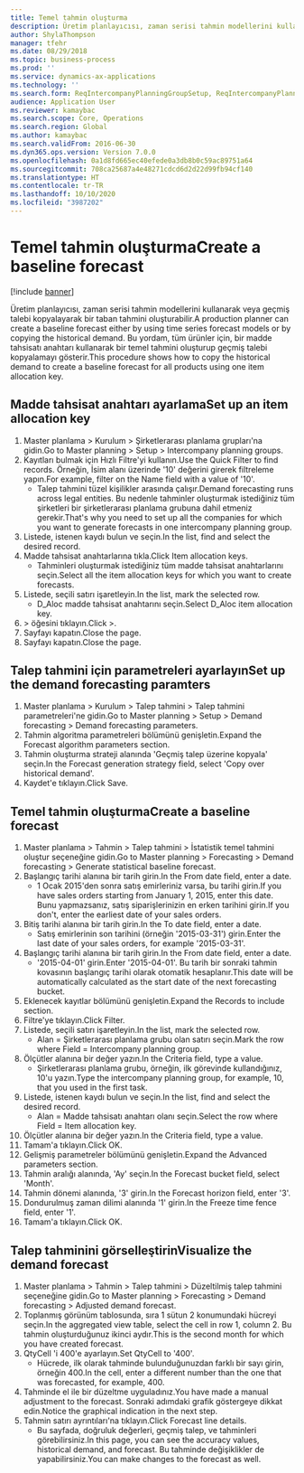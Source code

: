 ```yaml
---
title: Temel tahmin oluşturma
description: Üretim planlayıcısı, zaman serisi tahmin modellerini kullanarak veya geçmiş talebi kopyalayarak bir taban tahmini oluşturabilir.
author: ShylaThompson
manager: tfehr
ms.date: 08/29/2018
ms.topic: business-process
ms.prod: ''
ms.service: dynamics-ax-applications
ms.technology: ''
ms.search.form: ReqIntercompanyPlanningGroupSetup, ReqIntercompanyPlanningGroupAllocKeys, ReqDemPlanForecastParameters, ReqDemPlanCreateForecastDialog, SysQueryForm, ReqDemPlanForecastViewer
audience: Application User
ms.reviewer: kamaybac
ms.search.scope: Core, Operations
ms.search.region: Global
ms.author: kamaybac
ms.search.validFrom: 2016-06-30
ms.dyn365.ops.version: Version 7.0.0
ms.openlocfilehash: 0a1d8fd665ec40efede0a3db8b0c59ac89751a64
ms.sourcegitcommit: 708ca25687a4e48271cdcd6d2d22d99fb94cf140
ms.translationtype: HT
ms.contentlocale: tr-TR
ms.lasthandoff: 10/10/2020
ms.locfileid: "3987202"
---
```

# <a name="create-a-baseline-forecast"></a><span data-ttu-id="d3acc-103">Temel tahmin oluşturma</span><span class="sxs-lookup"><span data-stu-id="d3acc-103">Create a baseline forecast</span></span>

[!include [banner](../../includes/banner.md)]

<span data-ttu-id="d3acc-104">Üretim planlayıcısı, zaman serisi tahmin modellerini kullanarak veya geçmiş talebi kopyalayarak bir taban tahmini oluşturabilir.</span><span class="sxs-lookup"><span data-stu-id="d3acc-104">A production planner can create a baseline forecast either by using time series forecast models or by copying the historical demand.</span></span> <span data-ttu-id="d3acc-105">Bu yordam, tüm ürünler için, bir madde tahsisatı anahtarı kullanarak bir temel tahmini oluşturup geçmiş talebi kopyalamayı gösterir.</span><span class="sxs-lookup"><span data-stu-id="d3acc-105">This procedure shows how to copy the historical demand to create a baseline forecast for all products using one item allocation key.</span></span> 


## <a name="set-up-an-item-allocation-key"></a><span data-ttu-id="d3acc-106">Madde tahsisat anahtarı ayarlama</span><span class="sxs-lookup"><span data-stu-id="d3acc-106">Set up an item allocation key</span></span>
1. <span data-ttu-id="d3acc-107">Master planlama > Kurulum > Şirketlerarası planlama grupları'na gidin.</span><span class="sxs-lookup"><span data-stu-id="d3acc-107">Go to Master planning > Setup > Intercompany planning groups.</span></span>
2. <span data-ttu-id="d3acc-108">Kayıtları bulmak için Hızlı Filtre'yi kullanın.</span><span class="sxs-lookup"><span data-stu-id="d3acc-108">Use the Quick Filter to find records.</span></span> <span data-ttu-id="d3acc-109">Örneğin, İsim alanı üzerinde '10' değerini girerek filtreleme yapın.</span><span class="sxs-lookup"><span data-stu-id="d3acc-109">For example, filter on the Name field with a value of '10'.</span></span>
    * <span data-ttu-id="d3acc-110">Talep tahmini tüzel kişilikler arasında çalışır.</span><span class="sxs-lookup"><span data-stu-id="d3acc-110">Demand forecasting runs across legal entities.</span></span> <span data-ttu-id="d3acc-111">Bu nedenle tahminler oluşturmak istediğiniz tüm şirketleri bir şirketlerarası planlama grubuna dahil etmeniz gerekir.</span><span class="sxs-lookup"><span data-stu-id="d3acc-111">That's why you need to set up all the companies for which you want to generate forecasts in one intercompany planning group.</span></span>  
3. <span data-ttu-id="d3acc-112">Listede, istenen kaydı bulun ve seçin.</span><span class="sxs-lookup"><span data-stu-id="d3acc-112">In the list, find and select the desired record.</span></span>
4. <span data-ttu-id="d3acc-113">Madde tahsisat anahtarlarına tıkla.</span><span class="sxs-lookup"><span data-stu-id="d3acc-113">Click Item allocation keys.</span></span>
    * <span data-ttu-id="d3acc-114">Tahminleri oluşturmak istediğiniz tüm madde tahsisat anahtarlarını seçin.</span><span class="sxs-lookup"><span data-stu-id="d3acc-114">Select all the item allocation keys for which you want to create forecasts.</span></span>  
5. <span data-ttu-id="d3acc-115">Listede, seçili satırı işaretleyin.</span><span class="sxs-lookup"><span data-stu-id="d3acc-115">In the list, mark the selected row.</span></span>
    * <span data-ttu-id="d3acc-116">D_Aloc madde tahsisat anahtarını seçin.</span><span class="sxs-lookup"><span data-stu-id="d3acc-116">Select D_Aloc item allocation key.</span></span>  
6. <span data-ttu-id="d3acc-117">> öğesini tıklayın.</span><span class="sxs-lookup"><span data-stu-id="d3acc-117">Click >.</span></span>
7. <span data-ttu-id="d3acc-118">Sayfayı kapatın.</span><span class="sxs-lookup"><span data-stu-id="d3acc-118">Close the page.</span></span>
8. <span data-ttu-id="d3acc-119">Sayfayı kapatın.</span><span class="sxs-lookup"><span data-stu-id="d3acc-119">Close the page.</span></span>

## <a name="set-up-the-demand-forecasting-paramters"></a><span data-ttu-id="d3acc-120">Talep tahmini için parametreleri ayarlayın</span><span class="sxs-lookup"><span data-stu-id="d3acc-120">Set up the demand forecasting paramters</span></span>
1. <span data-ttu-id="d3acc-121">Master planlama > Kurulum > Talep tahmini > Talep tahmini parametreleri'ne gidin.</span><span class="sxs-lookup"><span data-stu-id="d3acc-121">Go to Master planning > Setup > Demand forecasting > Demand forecasting parameters.</span></span>
2. <span data-ttu-id="d3acc-122">Tahmin algoritma parametreleri bölümünü genişletin.</span><span class="sxs-lookup"><span data-stu-id="d3acc-122">Expand the Forecast algorithm parameters section.</span></span>
3. <span data-ttu-id="d3acc-123">Tahmin oluşturma strateji alanında 'Geçmiş talep üzerine kopyala' seçin.</span><span class="sxs-lookup"><span data-stu-id="d3acc-123">In the Forecast generation strategy field, select 'Copy over historical demand'.</span></span>
4. <span data-ttu-id="d3acc-124">Kaydet'e tıklayın.</span><span class="sxs-lookup"><span data-stu-id="d3acc-124">Click Save.</span></span>

## <a name="create-a-baseline-forecast"></a><span data-ttu-id="d3acc-125">Temel tahmin oluşturma</span><span class="sxs-lookup"><span data-stu-id="d3acc-125">Create a baseline forecast</span></span>
1. <span data-ttu-id="d3acc-126">Master planlama > Tahmin > Talep tahmini > İstatistik temel tahmini oluştur seçeneğine gidin.</span><span class="sxs-lookup"><span data-stu-id="d3acc-126">Go to Master planning > Forecasting > Demand forecasting > Generate statistical baseline forecast.</span></span>
2. <span data-ttu-id="d3acc-127">Başlangıç tarihi alanına bir tarih girin.</span><span class="sxs-lookup"><span data-stu-id="d3acc-127">In the From date field, enter a date.</span></span>
    * <span data-ttu-id="d3acc-128">1 Ocak 2015'den sonra satış emirleriniz varsa, bu tarihi girin.</span><span class="sxs-lookup"><span data-stu-id="d3acc-128">If you have sales orders starting from January 1, 2015, enter this date.</span></span> <span data-ttu-id="d3acc-129">Bunu yapmazsanız, satış siparişlerinizin en erken tarihini girin.</span><span class="sxs-lookup"><span data-stu-id="d3acc-129">If you don't, enter the earliest date of your sales orders.</span></span>  
3. <span data-ttu-id="d3acc-130">Bitiş tarihi alanına bir tarih girin.</span><span class="sxs-lookup"><span data-stu-id="d3acc-130">In the To date field, enter a date.</span></span>
    * <span data-ttu-id="d3acc-131">Satış emirlerinin son tarihini (örneğin '2015-03-31') girin.</span><span class="sxs-lookup"><span data-stu-id="d3acc-131">Enter the last date of your sales orders, for example '2015-03-31'.</span></span>  
4. <span data-ttu-id="d3acc-132">Başlangıç tarihi alanına bir tarih girin.</span><span class="sxs-lookup"><span data-stu-id="d3acc-132">In the From date field, enter a date.</span></span>
    * <span data-ttu-id="d3acc-133">'2015-04-01' girin.</span><span class="sxs-lookup"><span data-stu-id="d3acc-133">Enter '2015-04-01'.</span></span> <span data-ttu-id="d3acc-134">Bu tarih bir sonraki tahmin kovasının başlangıç tarihi olarak otomatik hesaplanır.</span><span class="sxs-lookup"><span data-stu-id="d3acc-134">This date will be automatically calculated as the start date of the next forecasting bucket.</span></span>  
5. <span data-ttu-id="d3acc-135">Eklenecek kayıtlar bölümünü genişletin.</span><span class="sxs-lookup"><span data-stu-id="d3acc-135">Expand the Records to include section.</span></span>
6. <span data-ttu-id="d3acc-136">Filtre'ye tıklayın.</span><span class="sxs-lookup"><span data-stu-id="d3acc-136">Click Filter.</span></span>
7. <span data-ttu-id="d3acc-137">Listede, seçili satırı işaretleyin.</span><span class="sxs-lookup"><span data-stu-id="d3acc-137">In the list, mark the selected row.</span></span>
    * <span data-ttu-id="d3acc-138">Alan = Şirketlerarası planlama grubu olan satırı seçin.</span><span class="sxs-lookup"><span data-stu-id="d3acc-138">Mark the row where Field = Intercompany planning group.</span></span>  
8. <span data-ttu-id="d3acc-139">Ölçütler alanına bir değer yazın.</span><span class="sxs-lookup"><span data-stu-id="d3acc-139">In the Criteria field, type a value.</span></span>
    * <span data-ttu-id="d3acc-140">Şirketlerarası planlama grubu, örneğin, ilk görevinde kullandığınız, 10'u yazın.</span><span class="sxs-lookup"><span data-stu-id="d3acc-140">Type the intercompany planning group, for example, 10, that you used in the first task.</span></span>  
9. <span data-ttu-id="d3acc-141">Listede, istenen kaydı bulun ve seçin.</span><span class="sxs-lookup"><span data-stu-id="d3acc-141">In the list, find and select the desired record.</span></span>
    * <span data-ttu-id="d3acc-142">Alan = Madde tahsisatı anahtarı olanı seçin.</span><span class="sxs-lookup"><span data-stu-id="d3acc-142">Select the row where Field = Item allocation key.</span></span>  
10. <span data-ttu-id="d3acc-143">Ölçütler alanına bir değer yazın.</span><span class="sxs-lookup"><span data-stu-id="d3acc-143">In the Criteria field, type a value.</span></span>
11. <span data-ttu-id="d3acc-144">Tamam'a tıklayın.</span><span class="sxs-lookup"><span data-stu-id="d3acc-144">Click OK.</span></span>
12. <span data-ttu-id="d3acc-145">Gelişmiş parametreler bölümünü genişletin.</span><span class="sxs-lookup"><span data-stu-id="d3acc-145">Expand the Advanced parameters section.</span></span>
13. <span data-ttu-id="d3acc-146">Tahmin aralığı alanında, 'Ay' seçin.</span><span class="sxs-lookup"><span data-stu-id="d3acc-146">In the Forecast bucket field, select 'Month'.</span></span>
14. <span data-ttu-id="d3acc-147">Tahmin dönemi alanında, '3' girin.</span><span class="sxs-lookup"><span data-stu-id="d3acc-147">In the Forecast horizon field, enter '3'.</span></span>
15. <span data-ttu-id="d3acc-148">Dondurulmuş zaman dilimi alanında '1' girin.</span><span class="sxs-lookup"><span data-stu-id="d3acc-148">In the Freeze time fence field, enter '1'.</span></span>
16. <span data-ttu-id="d3acc-149">Tamam'a tıklayın.</span><span class="sxs-lookup"><span data-stu-id="d3acc-149">Click OK.</span></span>

## <a name="visualize-the-demand-forecast"></a><span data-ttu-id="d3acc-150">Talep tahminini görselleştirin</span><span class="sxs-lookup"><span data-stu-id="d3acc-150">Visualize the demand forecast</span></span>
1. <span data-ttu-id="d3acc-151">Master planlama > Tahmin > Talep tahmini > Düzeltilmiş talep tahmini seçeneğine gidin.</span><span class="sxs-lookup"><span data-stu-id="d3acc-151">Go to Master planning > Forecasting > Demand forecasting > Adjusted demand forecast.</span></span>
2. <span data-ttu-id="d3acc-152">Toplanmış görünüm tablosunda, sıra 1 sütun 2 konumundaki hücreyi seçin.</span><span class="sxs-lookup"><span data-stu-id="d3acc-152">In the aggregated view table, select the cell in row 1, column 2.</span></span> <span data-ttu-id="d3acc-153">Bu tahmin oluşturduğunuz ikinci aydır.</span><span class="sxs-lookup"><span data-stu-id="d3acc-153">This is the second month for which you have created forecast.</span></span>
3. <span data-ttu-id="d3acc-154">QtyCell 'i 400'e ayarlayın.</span><span class="sxs-lookup"><span data-stu-id="d3acc-154">Set QtyCell to '400'.</span></span>
    * <span data-ttu-id="d3acc-155">Hücrede, ilk olarak tahminde bulunduğunuzdan farklı bir sayı girin, örneğin 400.</span><span class="sxs-lookup"><span data-stu-id="d3acc-155">In the cell, enter a different number than the one that was forecasted, for example, 400.</span></span>  
4. <span data-ttu-id="d3acc-156">Tahminde el ile bir düzeltme uyguladınız.</span><span class="sxs-lookup"><span data-stu-id="d3acc-156">You have made a manual adjustment to the forecast.</span></span> <span data-ttu-id="d3acc-157">Sonraki adımdaki grafik göstergeye dikkat edin.</span><span class="sxs-lookup"><span data-stu-id="d3acc-157">Notice the graphical indication in the next step.</span></span>
5. <span data-ttu-id="d3acc-158">Tahmin satırı ayrıntıları'na tıklayın.</span><span class="sxs-lookup"><span data-stu-id="d3acc-158">Click Forecast line details.</span></span>
    * <span data-ttu-id="d3acc-159">Bu sayfada, doğruluk değerleri, geçmiş talep, ve tahminleri görebilirsiniz.</span><span class="sxs-lookup"><span data-stu-id="d3acc-159">In this page, you can see the accuracy values, historical demand, and forecast.</span></span> <span data-ttu-id="d3acc-160">Bu tahminde değişiklikler de yapabilirsiniz.</span><span class="sxs-lookup"><span data-stu-id="d3acc-160">You can make changes to the forecast as well.</span></span>  

